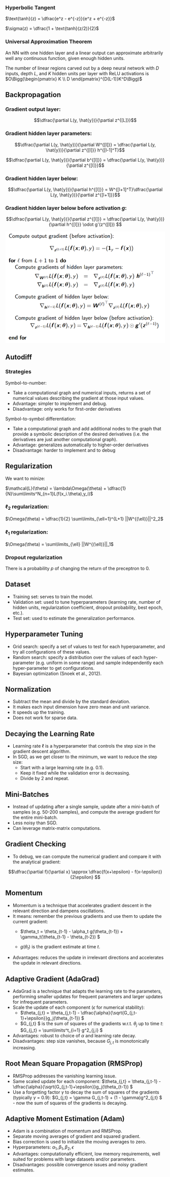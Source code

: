 ### Hyperbolic Tangent

$\text{tanh}(z) = \dfrac{e^z - e^{-z}}{e^z + e^{-z}}$

$\sigma(z) = \dfrac{1 + \text{tanh}(z/2)}{2}$

### Universal Approximation Theorem

An NN with one hidden layer and a linear output can approximate arbitrarily well any continuous function, given enough hidden units.

The number of linear regions carved out by a deep neural network with $D$ inputs, depth $L$, and $K$ hidden units per layer with ReLU activations is $O\Bigg(\begin{pmatrix} K \\ D \end{pmatrix}^{D(L-1)}K^D\Bigg)$

## Backpropagation

### Gradient output layer:

$$\dfrac{\partial L(y, \hat{y})}{\partial z^{[L]}}$$

### Gradient hidden layer parameters:

$$\dfrac{\partial L(y, \hat{y})}{\partial W^{[l]}} = \dfrac{\partial L(y, \hat{y})}{\partial z^{[l]}} h^{[l-1]^T}$$

$$\dfrac{\partial L(y, \hat{y})}{\partial b^{[l]}} = \dfrac{\partial L(y, \hat{y})}{\partial z^{[l]}}$$

### Gradient hidden layer below:

$$\dfrac{\partial L(y, \hat{y})}{\partial h^{[l]}} = W^{[l+1]^T}\dfrac{\partial L(y, \hat{y})}{\partial z^{[l+1]}}$$

### Gradient hidden layer below before activation $g$:

$$\dfrac{\partial L(y, \hat{y})}{\partial z^{[l]}} = \dfrac{\partial L(y, \hat{y})}{\partial h^{[l]}} \odot g'(z^{[l]}) $$

<img src="Imagens/2 - Backpropagation.png">

## Autodiff

### Strategies

Symbol-to-number:
- Take a computational graph and numerical inputs, returns a set of numerical values describing the gradient at those input values.
- Advantage: simpler to implement and debug.
- Disadvantage: only works for first-order derivatives

Symbol-to-symbol differentiation:
- Take a computational graph and add additional nodes to the graph that provide a symbolic description of the desired derivatives (i.e. the derivatives are just another computational graph).
- Advantage: generalizes automatically to higher-order derivatives
- Disadvantage: harder to implement and to debug

## Regularization

We want to minize:

$\mathcal{L}(\theta) = \lambda\Omega(\theta) + \dfrac{1}{N}\sum\limits^N_{n=1}L(f(x_i.\theta),y_i)$

### $\ell_2$ regularization:

$\Omega(\theta) = \dfrac{1}{2} \sum\limits_{\ell=1}^{L+1} ||W^{(\ell)}||^2_2$

### $\ell_1$ regularization:

$\Omega(\theta) = \sum\limits_{\ell} ||W^{(\ell)}||_1$

### Dropout regularization

There is a probability $p$ of changing the return of the preceptron to 0.

## Dataset

- Training set: serves to train the model.
- Validation set: used to tune hyperparameters (learning rate, number of hidden units, regularization coefficient, dropout probability, best epoch, etc.).
- Test set: used to estimate the generalization performance.

## Hyperparameter Tuning

- Grid search: specify a set of values to test for each hyperparameter, and try all configurations of these values.
- Random search: specify a distribution over the values of each hyper-parameter (e.g. uniform in some range) and sample independently each hyper-parameter to get configurations.
- Bayesian optimization (Snoek et al., 2012).

## Normalization

- Subtract the mean and divide by the standard deviation.
- It makes each input dimension have zero mean and unit variance.
- It speeds up the training.
- Does not work for sparse data.

## Decaying the Learning Rate

- Learning rate $\ell$ is a hyperparameter that controls the step size in the gradient descent algorithm.
- In SGD, as we get closer to the minimum, we want to reduce the step size:
  - Start with a large learning rate (e.g. 0.1).
  - Keep it fixed while the validation error is decreasing.
  - Divide by 2 and repeat.

## Mini-Batches

- Instead of updating after a single sample, update after a mini-batch of samples (e.g. 50-200 samples), and compute the average gradient for the entire mini-batch.
- Less noisy than SGD.
- Can leverage matrix-matrix computations.

## Gradient Checking

- To debug, we can compute the numerical gradient and compare it with the analytical gradient:

$$\dfrac{\partial f}{\partial x} \approx \dfrac{f(x+\epsilon) - f(x-\epsilon)}{2\epsilon} $$

## Momentum

- Momentum is a technique that accelerates gradient descent in the relevant direction and dampens oscillations.
- It means: remember the previous gradients and use them to update the current gradient: 
  - $\theta_t = \theta_{t-1} - \alpha_t g(\theta_{t-1}) + \gamma_t(\theta_{t-1} - \theta_{t-2}) $

  - $g(\theta_t)$ is the gradient estimate at time $t$.
- Advantages: reduces the update in irrelevant directions and accelerates the update in relevant directions.

## Adaptive Gradient (AdaGrad)

- AdaGrad is a technique that adapts the learning rate to the parameters, performing smaller updates for frequent parameters and larger updates for infrequent parameters.
- Scale the update of each component ($\epsilon$ for numerical stability): 
  - $\theta_{j,t} = \theta_{j,t-1} - \dfrac{\alpha}{\sqrt{G_{j,t-1}+\epsilon}}g_j(\theta_{t-1}) $
  - $G_{j,t} $ is the sum of squares of the gradients w.r.t. $\theta_j$ up to time $t$: $G_{j_t} = \sum\limits^t_{i=1} g^2_{j,i} $
- Advantages: robust to choice of $\alpha$ and learning rate decay.
- Disadvantages: step size vanishes, because $G_{j,t}$ is monotonically increasing.

## Root Mean Square Propagation (RMSProp)

- RMSProp addresses the vanishing learning issue.
- Same scaled update for each component: $\theta_{j,t} = \theta_{j,t-1} - \dfrac{\alpha}{\sqrt{G_{j,t-1}+\epsilon}}g_j(\theta_{t-1}) $
- Use a forgetting factor $\gamma$ to decay the sum of squares of the gradients (typically $\gamma$ = 0.9): $G_{j,t} = \gamma G_{j,t-1} + (1 - \gamma)g^2_{j,t} $ - now the sum of
squares of the gradients is decaying.

## Adaptive Moment Estimation (Adam)

- Adam is a combination of momentum and RMSProp.
- Separate moving averages of gradient and squared gradient.
- Bias correction is used to initialize the moving averages to zero.
- Hyperparameters: $\alpha_1, \beta_1, \beta_2, \epsilon$
- Advantages: computationally efficient, low memory requirements, well suited for problems with large datasets and/or parameters.
- Disadvantages: possible convergence issues and noisy gradient estimates.